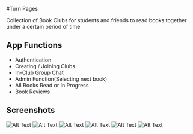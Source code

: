 #Turn Pages

Collection of Book Clubs for students and friends to read books together under a certain period of time

## App Functions

* Authentication
* Creating / Joining Clubs
* In-Club Group Chat
* Admin Function(Selecting next book)
* All Books Read or In Progress
* Book Reviews

## Screenshots
![Alt Text](https://github.com/RivaanRanawat/turn-pages/blob/master/screenshots/turn_pages1.jpeg?raw=true)
![Alt Text](https://github.com/RivaanRanawat/turn-pages/blob/master/screenshots/turn_pages2.jpeg?raw=true)
![Alt Text](https://github.com/RivaanRanawat/turn-pages/blob/master/screenshots/turn_pages3.jpeg?raw=true)
![Alt Text](https://github.com/RivaanRanawat/turn-pages/blob/master/screenshots/turn_pages4.jpeg?raw=true)
![Alt Text](https://github.com/RivaanRanawat/turn-pages/blob/master/screenshots/turn_pages5.jpeg?raw=true)
![Alt Text](https://github.com/RivaanRanawat/turn-pages/blob/master/screenshots/turn_pages6.jpeg?raw=true)


